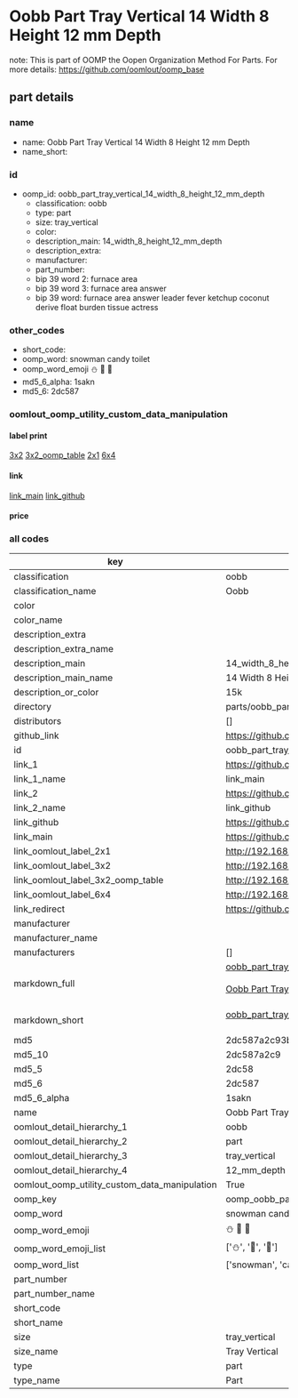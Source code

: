 # Oobb Part Tray Vertical 14 Width 8 Height 12 mm Depth  

note: This is part of OOMP the Oopen Organization Method For Parts. For more details: https://github.com/oomlout/oomp_base

##  part details
  







### name
* name: Oobb Part Tray Vertical 14 Width 8 Height 12 mm Depth
* name_short: 
### id
* oomp_id: oobb_part_tray_vertical_14_width_8_height_12_mm_depth
  * classification: oobb
  * type: part
  * size: tray_vertical
  * color: 
  * description_main: 14_width_8_height_12_mm_depth
  * description_extra: 
  * manufacturer: 
  * part_number: 
  * bip 39 word 2: furnace area
  * bip 39 word 3: furnace area answer
  * bip 39 word: furnace area answer leader fever ketchup coconut derive float burden tissue actress

### other_codes
* short_code: 
* oomp_word: snowman candy toilet
* oomp_word_emoji :snowman: :candy: :toilet:
* md5_6_alpha: 1sakn
* md5_6: 2dc587






### oomlout_oomp_utility_custom_data_manipulation
#### label print
[3x2](http://192.168.1.245:1112/?label=oomp%201sakn)
[3x2_oomp_table](http://192.168.1.108:1112/?label=oomp%201sakn)
[2x1](http://192.168.1.242:1112/?label=oomp%201sakn)
[6x4](http://192.168.1.55:1112/?label=oomp%201sakn)    

#### link

[link_main](https://github.com/oomlout/oomlout_oomp_version_1_messy/tree/main/parts/oobb_part_tray_vertical_14_width_8_height_12_mm_depth) [link_github](https://github.com/oomlout/oomlout_oomp_version_1_messy/tree/main/parts/oobb_part_tray_vertical_14_width_8_height_12_mm_depth)                             

#### price







### all codes 
| key | value |  
| --- | --- |  
| classification | oobb |  
| classification_name | Oobb |  
| color |  |  
| color_name |  |  
| description_extra |  |  
| description_extra_name |  |  
| description_main | 14_width_8_height_12_mm_depth |  
| description_main_name | 14 Width 8 Height 12 mm Depth |  
| description_or_color | 15k |  
| directory | parts/oobb_part_tray_vertical_14_width_8_height_12_mm_depth |  
| distributors | [] |  
| github_link | https://github.com/oomlout/oomlout_oomp_part_src/tree/main/parts/oobb_part_tray_vertical_14_width_8_height_12_mm_depth |  
| id | oobb_part_tray_vertical_14_width_8_height_12_mm_depth |  
| link_1 | https://github.com/oomlout/oomlout_oomp_version_1_messy/tree/main/parts/oobb_part_tray_vertical_14_width_8_height_12_mm_depth |  
| link_1_name | link_main |  
| link_2 | https://github.com/oomlout/oomlout_oomp_version_1_messy/tree/main/parts/oobb_part_tray_vertical_14_width_8_height_12_mm_depth |  
| link_2_name | link_github |  
| link_github | https://github.com/oomlout/oomlout_oomp_version_1_messy/tree/main/parts/oobb_part_tray_vertical_14_width_8_height_12_mm_depth |  
| link_main | https://github.com/oomlout/oomlout_oomp_version_1_messy/tree/main/parts/oobb_part_tray_vertical_14_width_8_height_12_mm_depth |  
| link_oomlout_label_2x1 | http://192.168.1.242:1112/?label=oomp%201sakn |  
| link_oomlout_label_3x2 | http://192.168.1.245:1112/?label=oomp%201sakn |  
| link_oomlout_label_3x2_oomp_table | http://192.168.1.108:1112/?label=oomp%201sakn |  
| link_oomlout_label_6x4 | http://192.168.1.55:1112/?label=oomp%201sakn |  
| link_redirect | https://github.com/oomlout/oomlout_oomp_version_1_messy/tree/main/parts/oobb_part_tray_vertical_14_width_8_height_12_mm_depth |  
| manufacturer |  |  
| manufacturer_name |  |  
| manufacturers | [] |  
| markdown_full | [oobb_part_tray_vertical_14_width_8_height_12_mm_depth](none)<br>[](none)<br>[Oobb Part Tray Vertical 14 Width 8 Height 12 Mm Depth](none)<br><br> |  
| markdown_short | [oobb_part_tray_vertical_14_width_8_height_12_mm_depth](none)<br><br> |  
| md5 | 2dc587a2c93b659de7aab7e81342d2f2 |  
| md5_10 | 2dc587a2c9 |  
| md5_5 | 2dc58 |  
| md5_6 | 2dc587 |  
| md5_6_alpha | 1sakn |  
| name | Oobb Part Tray Vertical 14 Width 8 Height 12 mm Depth |  
| oomlout_detail_hierarchy_1 | oobb |  
| oomlout_detail_hierarchy_2 | part |  
| oomlout_detail_hierarchy_3 | tray_vertical |  
| oomlout_detail_hierarchy_4 | 12_mm_depth |  
| oomlout_oomp_utility_custom_data_manipulation | True |  
| oomp_key | oomp_oobb_part_tray_vertical_14_width_8_height_12_mm_depth |  
| oomp_word | snowman candy toilet |  
| oomp_word_emoji | :snowman: :candy: :toilet: |  
| oomp_word_emoji_list | [':snowman:', ':candy:', ':toilet:'] |  
| oomp_word_list | ['snowman', 'candy', 'toilet'] |  
| part_number |  |  
| part_number_name |  |  
| short_code |  |  
| short_name |  |  
| size | tray_vertical |  
| size_name | Tray Vertical |  
| type | part |  
| type_name | Part |  
